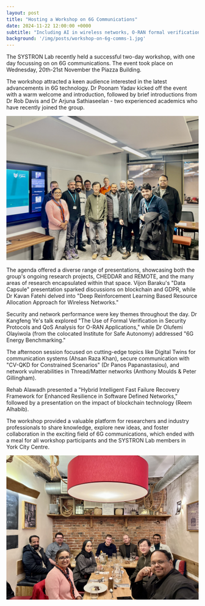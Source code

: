 ```yaml
---
layout: post
title: "Hosting a Workshop on 6G Communications"
date: 2024-11-22 12:00:00 +0000
subtitle: "Including AI in wireless networks, O-RAN formal verification, energy benchmarking and CV-QKD"
background: '/img/posts/workshop-on-6g-comms-1.jpg'
---
```


The SYSTRON Lab recently held a successful two-day workshop, with one day focussing on on 6G communications. The event took place on Wednesday, 20th-21st November the Piazza Building.

The workshop attracted a keen audience interested in the latest advancements in 6G technology. Dr Poonam Yadav kicked off the event with a warm welcome and introduction, followed by brief introductions from Dr Rob Davis and Dr Arjuna Sathiaseelan - two experienced academics who have recently joined the group.

![6G Workshop Participants](/img/posts/workshop-on-6g-comms-1.jpg)

The agenda offered a diverse range of presentations, showcasing both the group's ongoing research projects, CHEDDAR and REMOTE, and the many areas of research encapsulated within that space. Vijon Baraku's "Data Capsule" presentation sparked discussions on blockchain and GDPR, while Dr Kavan Fatehi delved into "Deep Reinforcement Learning Based Resource Allocation Approach for Wireless Networks."

Security and network performance were key themes throughout the day. Dr Kangfeng Ye's talk explored "The Use of Formal Verification in Security Protocols and QoS Analysis for O-RAN Applications," while Dr Olufemi Olayiwola (from the colocated Institute for Safe Autonomy) addressed "6G Energy Benchmarking."

The afternoon session focused on cutting-edge topics like Digital Twins for communication systems (Ahsan Raza Khan), secure communication with "CV-QKD for Constrained Scenarios" (Dr Panos Papanastasiou), and network vulnerabilities in Thread/Matter networks (Anthony Moulds & Peter Gillingham).

Rehab Alawadh presented a "Hybrid Intelligent Fast Failure Recovery Framework for Enhanced Resilience in Software Defined Networks," followed by a presentation on the impact of blockchain technology (Reem Alhabib).

The workshop provided a valuable platform for researchers and industry professionals to share knowledge, explore new ideas, and foster collaboration in the exciting field of 6G communications, which ended with a meal for all workshop participants and the SYSTRON Lab members in York City Centre.

![6G Workshop Group Meal](/img/posts/workshop-on-6g-comms-2.jpg)